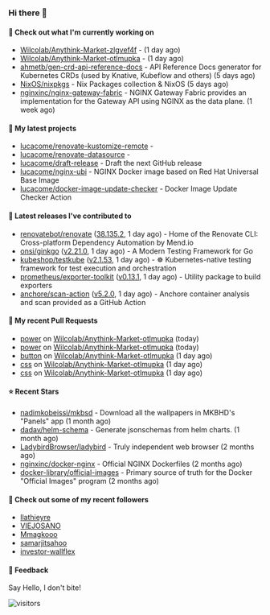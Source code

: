 ### Hi there 👋

#### 👷 Check out what I'm currently working on

- [Wilcolab/Anythink-Market-zlgvef4f](https://github.com/Wilcolab/Anythink-Market-zlgvef4f) -  (1 day ago)
- [Wilcolab/Anythink-Market-otlmupka](https://github.com/Wilcolab/Anythink-Market-otlmupka) -  (1 day ago)
- [ahmetb/gen-crd-api-reference-docs](https://github.com/ahmetb/gen-crd-api-reference-docs) - API Reference Docs generator for Kubernetes CRDs (used by Knative, Kubeflow and others) (5 days ago)
- [NixOS/nixpkgs](https://github.com/NixOS/nixpkgs) - Nix Packages collection &amp; NixOS (5 days ago)
- [nginxinc/nginx-gateway-fabric](https://github.com/nginxinc/nginx-gateway-fabric) - NGINX Gateway Fabric provides an implementation for the Gateway API using NGINX as the data plane. (1 week ago)

#### 🌱 My latest projects

- [lucacome/renovate-kustomize-remote](https://github.com/lucacome/renovate-kustomize-remote) - 
- [lucacome/renovate-datasource](https://github.com/lucacome/renovate-datasource) - 
- [lucacome/draft-release](https://github.com/lucacome/draft-release) - Draft the next GitHub release
- [lucacome/nginx-ubi](https://github.com/lucacome/nginx-ubi) - NGINX Docker image based on Red Hat Universal Base Image
- [lucacome/docker-image-update-checker](https://github.com/lucacome/docker-image-update-checker) - Docker Image Update Checker Action

#### 🔭 Latest releases I've contributed to

- [renovatebot/renovate](https://github.com/renovatebot/renovate) ([38.135.2](https://github.com/renovatebot/renovate/releases/tag/38.135.2), 1 day ago) - Home of the Renovate CLI: Cross-platform Dependency Automation by Mend.io
- [onsi/ginkgo](https://github.com/onsi/ginkgo) ([v2.21.0](https://github.com/onsi/ginkgo/releases/tag/v2.21.0), 1 day ago) - A Modern Testing Framework for Go
- [kubeshop/testkube](https://github.com/kubeshop/testkube) ([v2.1.53](https://github.com/kubeshop/testkube/releases/tag/v2.1.53), 1 day ago) - ☸️ Kubernetes-native testing framework for test execution and orchestration
- [prometheus/exporter-toolkit](https://github.com/prometheus/exporter-toolkit) ([v0.13.1](https://github.com/prometheus/exporter-toolkit/releases/tag/v0.13.1), 1 day ago) - Utility package to build exporters
- [anchore/scan-action](https://github.com/anchore/scan-action) ([v5.2.0](https://github.com/anchore/scan-action/releases/tag/v5.2.0), 1 day ago) - Anchore container analysis and scan provided as a GitHub Action

#### 🔨 My recent Pull Requests

- [power](https://github.com/Wilcolab/Anythink-Market-otlmupka/pull/10) on [Wilcolab/Anythink-Market-otlmupka](https://github.com/Wilcolab/Anythink-Market-otlmupka) (today)
- [power](https://github.com/Wilcolab/Anythink-Market-otlmupka/pull/9) on [Wilcolab/Anythink-Market-otlmupka](https://github.com/Wilcolab/Anythink-Market-otlmupka) (today)
- [button](https://github.com/Wilcolab/Anythink-Market-otlmupka/pull/8) on [Wilcolab/Anythink-Market-otlmupka](https://github.com/Wilcolab/Anythink-Market-otlmupka) (1 day ago)
- [css](https://github.com/Wilcolab/Anythink-Market-otlmupka/pull/7) on [Wilcolab/Anythink-Market-otlmupka](https://github.com/Wilcolab/Anythink-Market-otlmupka) (1 day ago)
- [css](https://github.com/Wilcolab/Anythink-Market-otlmupka/pull/4) on [Wilcolab/Anythink-Market-otlmupka](https://github.com/Wilcolab/Anythink-Market-otlmupka) (1 day ago)

#### ⭐ Recent Stars

- [nadimkobeissi/mkbsd](https://github.com/nadimkobeissi/mkbsd) - Download all the wallpapers in MKBHD&#39;s &#34;Panels&#34; app (1 month ago)
- [dadav/helm-schema](https://github.com/dadav/helm-schema) - Generate jsonschemas from helm charts. (1 month ago)
- [LadybirdBrowser/ladybird](https://github.com/LadybirdBrowser/ladybird) - Truly independent web browser (2 months ago)
- [nginxinc/docker-nginx](https://github.com/nginxinc/docker-nginx) - Official NGINX Dockerfiles (2 months ago)
- [docker-library/official-images](https://github.com/docker-library/official-images) - Primary source of truth for the Docker &#34;Official Images&#34; program (2 months ago)

#### 👯 Check out some of my recent followers

- [llathieyre](https://github.com/llathieyre)
- [VIEJOSANO](https://github.com/VIEJOSANO)
- [Mmagkooo](https://github.com/Mmagkooo)
- [samarjitsahoo](https://github.com/samarjitsahoo)
- [investor-wallflex](https://github.com/investor-wallflex)

#### 💬 Feedback

Say Hello, I don't bite!

![visitors](https://visitor-badge.laobi.icu/badge?page_id=lucacome.visitor-badge)
#
